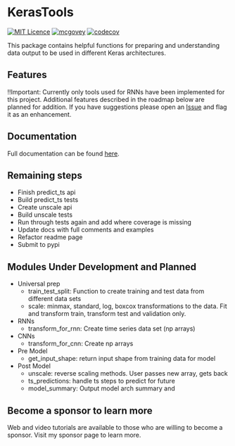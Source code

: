 # KerasTools
[![MIT Licence](https://badges.frapsoft.com/os/mit/mit.png?v=103)](https://opensource.org/licenses/mit-license.php)
[![mcgovey](https://circleci.com/gh/mcgovey/KerasTools.svg?style=shield)](https://github.com/mcgovey/kerastools)
[![codecov](https://codecov.io/gh/mcgovey/KerasTools/branch/master/graph/badge.svg)](https://codecov.io/gh/mcgovey/KerasTools)

This package contains helpful functions for preparing and understanding data output to be used in different Keras architectures.

## Features
!!Important: Currently only tools used for RNNs have been implemented for this project. Additional features described in the roadmap below are planned for addition. 
If you have suggestions please open an [Issue](https://github.com/mcgovey/KerasTools/issues) and flag it as an enhancement.

## Documentation
Full documentation can be found [here](https://kerastools.readthedocs.io/en/latest/api_docs.html).

## Remaining steps
- Finish predict_ts api
- Build predict_ts tests
- Create unscale api
- Build unscale tests
- Run through tests again and add where coverage is missing
- Update docs with full comments and examples
- Refactor readme page
- Submit to pypi

## Modules Under Development and Planned
- Universal prep
	- train_test_split: Function to create training and test data from different data sets
	- scale: minmax, standard, log, boxcox transformations to the data. Fit and transform train, transform test and validation only.
- RNNs
	- transform_for_rnn: Create time series data set (np arrays)
- CNNs
	- transform_for_cnn: Create np arrays
- Pre Model
	- get_input_shape: return input shape from training data for model
- Post Model
	- unscale: reverse scaling methods. User passes new array, gets back
	- ts_predictions: handle ts steps to predict for future
	- model_summary: Output model arch summary and 

## Become a sponsor to learn more
Web and video tutorials are available to those who are willing to become a sponsor. Visit my sponsor page to learn more.
